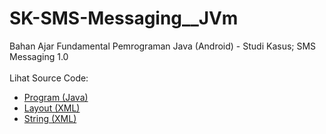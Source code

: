 # SK-SMS-Messaging__JVm
Bahan Ajar Fundamental Pemrograman Java (Android) - Studi Kasus; SMS Messaging 1.0<br><br>
Lihat Source Code:<br>
- <a href="https://github.com/RizkyKhapidsyah/SK-SMS-Messaging__JVm/tree/main/SK_SMSMessaging__JVm/src/com/wilis/SMSMessaging">Program (Java)</a><br>
- <a href="https://github.com/RizkyKhapidsyah/SK-SMS-Messaging__JVm/blob/main/SK_SMSMessaging__JVm/res/layout/main.xml">Layout (XML)</a><br>
- <a href="https://github.com/RizkyKhapidsyah/SK-SMS-Messaging__JVm/blob/main/SK_SMSMessaging__JVm/res/values/strings.xml">String (XML)</a>
